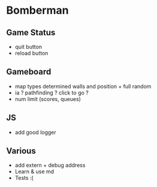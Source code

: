 # Bomberman

## Game Status
* quit button
* reload button

## Gameboard
* map types determined walls and position + full random
* ia ? pathfinding ? click to go ?
* num limit (scores, queues)

## JS
* add good logger

## Various
* add extern + debug address
* Learn & use md
* Tests :(
